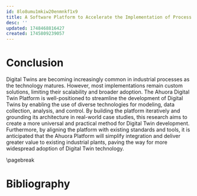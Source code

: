 ```yaml
---
id: 8lo8umu1mkiw20enmnkf1x9
title: A Software Platform to Accelerate the Implementation of Process Digital Twins
desc: ''
updated: 1748468816427
created: 1745809239057
---
```



# Conclusion

Digital Twins are becoming increasingly common in industrial processes as the technology matures. However, most implementations remain custom solutions, limiting their scalability and broader adoption. The Ahuora Digital Twin Platform is well-positioned to streamline the development of Digital Twins by enabling the use of diverse technologies for modeling, data collection, analysis, and control. By building the platform iteratively and grounding its architecture in real-world case studies, this research aims to create a more universal and practical method for Digital Twin development. Furthermore, by aligning the platform with existing standards and tools, it is anticipated that the Ahuora Platform will simplify integration and deliver greater value to existing industrial plants, paving the way for more widespread adoption of Digital Twin technology.

\pagebreak

# Bibliography
